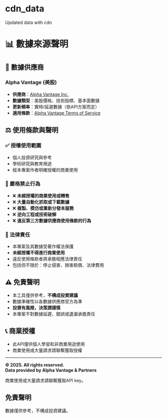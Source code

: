 # cdn_data
Updated data with cdn

# 📊 數據來源聲明

## 🔗 數據供應商

### Alpha Vantage (美股)
- **供應商**：[Alpha Vantage Inc.](https://www.alphavantage.co/)
- **數據類型**：美股價格、技術指標、基本面數據
- **更新頻率**：實時/延遲數據（依API方案而定）
- **適用條款**：[Alpha Vantage Terms of Service](https://www.alphavantage.co/terms_of_service/)

## ⚖️ 使用條款與聲明

### ✅ 授權使用範圍
- 個人投資研究與參考
- 學術研究與教育用途  
- 經本專案作者明確授權的商業使用

### 🚫 嚴格禁止行為
- ❌ **未經授權的商業使用或轉售**
- ❌ **大量自動化抓取或下載數據**
- ❌ **複製、模仿或重新分發本服務**
- ❌ **逆向工程或技術破解**
- ❌ **違反第三方數據供應商使用條款的行為**

### 📜 法律責任
- 本專案及其數據受著作權法保護
- **未經授權不得進行商業使用**
- 違反使用條款者將承擔相應法律責任
- 包括但不限於：停止侵害、損害賠償、法律費用

## ⚠️ 免責聲明
- 本工具僅供參考，**不構成投資建議**
- 數據準確性以各數據供應商官方為準
- **投資有風險，決策請謹慎**
- 本專案不對數據延遲、錯誤或遺漏承擔責任

## 📞 商業授權
- 此API僅供個人學習和非商業用途使用
- 商業使用或大量請求請聯繫獲取授權

---

**© 2025. All rights reserved.**  
**Data provided by Alpha Vantage & Partners**

商業使用或大量請求請聯繫獲取API key。

## 免責聲明  
數據僅供參考，不構成投資建議。
